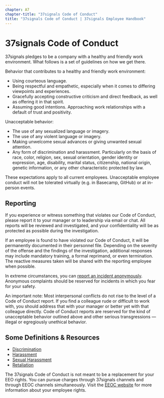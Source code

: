 ```yaml
---
chapter: A7
chapter-title: "37signals Code of Conduct"
title: "37signals Code of Conduct | 37signals Employee Handbook"
---
```


# 37signals Code of Conduct

37signals pledges to be a company with a healthy and friendly work environment. What follows is a set of guidelines on how we get there.

Behavior that contributes to a healthy and friendly work environment:

- Using courteous language.
- Being respectful and empathetic, especially when it comes to differing viewpoints and experiences.
- Gracefully accepting constructive criticism and direct feedback, as well as offering it in that spirit.
- Assuming good intentions. Approaching work relationships with a default of trust and positivity.

Unacceptable behavior:

- The use of any sexualized language or imagery.
- The use of any violent language or imagery.
- Making unwelcome sexual advances or giving unwanted sexual attention.
- Any form of discrimination and harassment. Particularly on the basis of race, color, religion, sex, sexual orientation, gender identity or expression, age, disability, marital status, citizenship, national origin, genetic information, or any other characteristic protected by law.

These expectations apply to all current employees. Unacceptable employee conduct will not be tolerated virtually (e.g. in Basecamp, GitHub) or at in-person events.

## Reporting

If you experience or witness something that violates our Code of Conduct, please report it to your manager or to leadership via email or chat. All reports will be reviewed and investigated, and your confidentiality will be as protected as possible during the investigation.

If an employee is found to have violated our Code of Conduct, it will be permanently documented in their personnel file. Depending on the severity of the offense and the findings of the investigation, additional responses may include mandatory training, a formal reprimand, or even termination. The reactive measures taken will be shared with the reporting employee when possible.

In extreme circumstances, you can [report an incident anonymously](https://3.basecamp.com/2914079/buckets/22311406/documents/4177996672). Anonymous complaints should be reserved for incidents in which you fear for your safety.

An important note: Most interpersonal conflicts do not rise to the level of a Code of Conduct report. If you find a colleague rude or difficult to work with, you should address that with your manager or better yet with that colleague directly. Code of Conduct reports are reserved for the kind of unacceptable behavior outlined above and other serious transgressions — illegal or egregiously unethical behavior.

## Some Definitions & Resources

- [Discrimination](https://www.eeoc.gov/discrimination-type)
- [Harassment](https://www.eeoc.gov/harassment)
- [Sexual Harassment](https://www.eeoc.gov/sexual-harassment)
- [Retaliation](https://www.eeoc.gov/retaliation)

The 37signals Code of Conduct is not meant to be a replacement for your EEO rights. You can pursue charges through 37signals channels and through EEOC channels simultaneously. Visit the [EEOC website](https://www.eeoc.gov/how-file-charge-employment-discrimination) for more information about your employee rights.
